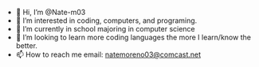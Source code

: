 - 👋 Hi, I’m @Nate-m03
- 👀 I’m interested in coding, computers, and programing.
- 🌱 I’m currently in school majoring in computer science
- 💞️ I’m looking to learn more coding languages the more I learn/know the better.
- 📫 How to reach me email: natemoreno03@comcast.net

<!---
Nate-m03/Nate-m03 is a ✨ special ✨ repository because its `README.md` (this file) appears on your GitHub profile.
You can click the Preview link to take a look at your changes.
--->
